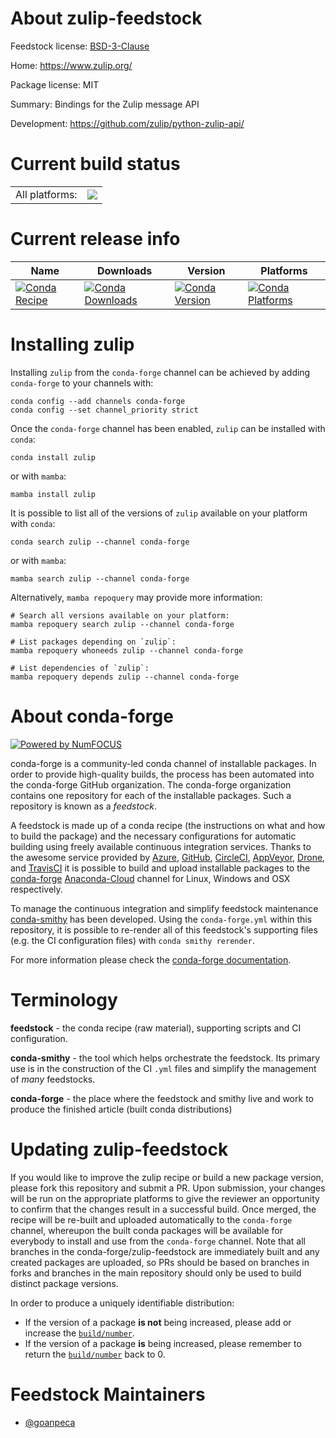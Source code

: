 About zulip-feedstock
=====================

Feedstock license: [BSD-3-Clause](https://github.com/conda-forge/zulip-feedstock/blob/main/LICENSE.txt)

Home: https://www.zulip.org/

Package license: MIT

Summary: Bindings for the Zulip message API

Development: https://github.com/zulip/python-zulip-api/

Current build status
====================


<table><tr><td>All platforms:</td>
    <td>
      <a href="https://dev.azure.com/conda-forge/feedstock-builds/_build/latest?definitionId=19350&branchName=main">
        <img src="https://dev.azure.com/conda-forge/feedstock-builds/_apis/build/status/zulip-feedstock?branchName=main">
      </a>
    </td>
  </tr>
</table>

Current release info
====================

| Name | Downloads | Version | Platforms |
| --- | --- | --- | --- |
| [![Conda Recipe](https://img.shields.io/badge/recipe-zulip-green.svg)](https://anaconda.org/conda-forge/zulip) | [![Conda Downloads](https://img.shields.io/conda/dn/conda-forge/zulip.svg)](https://anaconda.org/conda-forge/zulip) | [![Conda Version](https://img.shields.io/conda/vn/conda-forge/zulip.svg)](https://anaconda.org/conda-forge/zulip) | [![Conda Platforms](https://img.shields.io/conda/pn/conda-forge/zulip.svg)](https://anaconda.org/conda-forge/zulip) |

Installing zulip
================

Installing `zulip` from the `conda-forge` channel can be achieved by adding `conda-forge` to your channels with:

```
conda config --add channels conda-forge
conda config --set channel_priority strict
```

Once the `conda-forge` channel has been enabled, `zulip` can be installed with `conda`:

```
conda install zulip
```

or with `mamba`:

```
mamba install zulip
```

It is possible to list all of the versions of `zulip` available on your platform with `conda`:

```
conda search zulip --channel conda-forge
```

or with `mamba`:

```
mamba search zulip --channel conda-forge
```

Alternatively, `mamba repoquery` may provide more information:

```
# Search all versions available on your platform:
mamba repoquery search zulip --channel conda-forge

# List packages depending on `zulip`:
mamba repoquery whoneeds zulip --channel conda-forge

# List dependencies of `zulip`:
mamba repoquery depends zulip --channel conda-forge
```


About conda-forge
=================

[![Powered by
NumFOCUS](https://img.shields.io/badge/powered%20by-NumFOCUS-orange.svg?style=flat&colorA=E1523D&colorB=007D8A)](https://numfocus.org)

conda-forge is a community-led conda channel of installable packages.
In order to provide high-quality builds, the process has been automated into the
conda-forge GitHub organization. The conda-forge organization contains one repository
for each of the installable packages. Such a repository is known as a *feedstock*.

A feedstock is made up of a conda recipe (the instructions on what and how to build
the package) and the necessary configurations for automatic building using freely
available continuous integration services. Thanks to the awesome service provided by
[Azure](https://azure.microsoft.com/en-us/services/devops/), [GitHub](https://github.com/),
[CircleCI](https://circleci.com/), [AppVeyor](https://www.appveyor.com/),
[Drone](https://cloud.drone.io/welcome), and [TravisCI](https://travis-ci.com/)
it is possible to build and upload installable packages to the
[conda-forge](https://anaconda.org/conda-forge) [Anaconda-Cloud](https://anaconda.org/)
channel for Linux, Windows and OSX respectively.

To manage the continuous integration and simplify feedstock maintenance
[conda-smithy](https://github.com/conda-forge/conda-smithy) has been developed.
Using the ``conda-forge.yml`` within this repository, it is possible to re-render all of
this feedstock's supporting files (e.g. the CI configuration files) with ``conda smithy rerender``.

For more information please check the [conda-forge documentation](https://conda-forge.org/docs/).

Terminology
===========

**feedstock** - the conda recipe (raw material), supporting scripts and CI configuration.

**conda-smithy** - the tool which helps orchestrate the feedstock.
                   Its primary use is in the construction of the CI ``.yml`` files
                   and simplify the management of *many* feedstocks.

**conda-forge** - the place where the feedstock and smithy live and work to
                  produce the finished article (built conda distributions)


Updating zulip-feedstock
========================

If you would like to improve the zulip recipe or build a new
package version, please fork this repository and submit a PR. Upon submission,
your changes will be run on the appropriate platforms to give the reviewer an
opportunity to confirm that the changes result in a successful build. Once
merged, the recipe will be re-built and uploaded automatically to the
`conda-forge` channel, whereupon the built conda packages will be available for
everybody to install and use from the `conda-forge` channel.
Note that all branches in the conda-forge/zulip-feedstock are
immediately built and any created packages are uploaded, so PRs should be based
on branches in forks and branches in the main repository should only be used to
build distinct package versions.

In order to produce a uniquely identifiable distribution:
 * If the version of a package **is not** being increased, please add or increase
   the [``build/number``](https://docs.conda.io/projects/conda-build/en/latest/resources/define-metadata.html#build-number-and-string).
 * If the version of a package **is** being increased, please remember to return
   the [``build/number``](https://docs.conda.io/projects/conda-build/en/latest/resources/define-metadata.html#build-number-and-string)
   back to 0.

Feedstock Maintainers
=====================

* [@goanpeca](https://github.com/goanpeca/)

